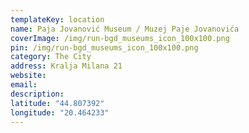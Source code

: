 ```yaml
---
templateKey: location
name: Paja Jovanović Museum / Muzej Paje Jovanovića
coverImage: /img/run-bgd_museums_icon_100x100.png
pin: /img/run-bgd_museums_icon_100x100.png
category: The City
address: Kralja Milana 21
website:
email: 
description:
latitude: "44.807392"
longitude: "20.464233"
---
```

